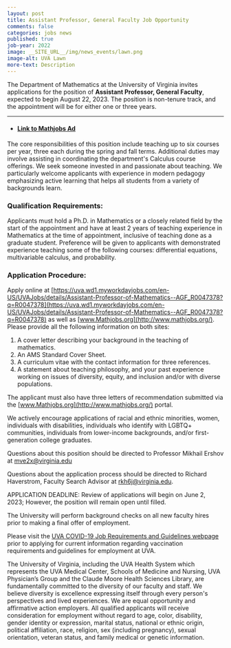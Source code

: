 ```yaml
---
layout: post
title: Assistant Professor, General Faculty Job Opportunity
comments: false
categories: jobs news
published: true
job-year: 2022
image: __SITE_URL__/img/news_events/lawn.png
image-alt: UVA Lawn
more-text: Description
---
```


The Department of Mathematics at the University of Virginia invites applications for the position of <b>Assistant Professor, General Faculty</b>, expected to begin August 22, 2023. The position is non-tenure track, and the appointment will be for either one or three years.

<!--more-->

---

- #### [Link to Mathjobs Ad](https://www.mathjobs.org/jobs/UVa/AGF2023)

The core responsibilities of this position include teaching up to six courses per year, three each during the spring and fall terms. Additional duties may involve assisting in coordinating the department's Calculus course offerings. We seek someone invested in and passionate about teaching. We particularly welcome applicants with experience in modern pedagogy emphasizing active learning that helps all students from a variety of backgrounds learn.

### Qualification Requirements:

Applicants must hold a Ph.D. in Mathematics or a closely related field by the start of the appointment and have at least 2 years of teaching experience in Mathematics at the time of appointment, inclusive of teaching done as a graduate student. Preference will be given to applicants with demonstrated experience teaching some of the following courses: differential equations, multivariable calculus, and probability.

### Application Procedure:

Apply online at [https://uva.wd1.myworkdayjobs.com/en-US/UVAJobs/details/Assistant-Professor-of-Mathematics--AGF_R0047378?q=R0047378](https://uva.wd1.myworkdayjobs.com/en-US/UVAJobs/details/Assistant-Professor-of-Mathematics--AGF_R0047378?q=R0047378) as well as [www.Mathjobs.org](http://www.mathjobs.org/). Please provide all the following information on both sites:

1. A cover letter describing your background in the teaching of mathematics.
2. An AMS Standard Cover Sheet.
3. A curriculum vitae with the contact information for three references.
4. A statement about teaching philosophy, and your past experience working on issues of diversity, equity, and inclusion and/or with diverse populations.

The applicant must also have three letters of recommendation submitted via the [www.Mathjobs.org](http://www.mathjobs.org/) portal.

We actively encourage applications of racial and ethnic minorities, women, individuals with disabilities, individuals who identify with LGBTQ+ communities, individuals from lower-income backgrounds, and/or first-generation college graduates.

Questions about this position should be directed to Professor Mikhail Ershov at [mve2x@virginia.edu](mailto:mve2x@virginia.edu)

Questions about the application process should be directed to Richard Haverstrom, Faculty Search Advisor at [rkh6j@virginia.edu](mailto:rkh6j@virginia.edu).

APPLICATION DEADLINE: Review of applications will begin on June 2, 2023; However, the position will remain open until filled.

The University will perform background checks on all new faculty hires prior to making a final offer of employment.

Please visit the [UVA COVID-19 Job Requirements and Guidelines webpage](https://hr.virginia.edu/covid-19/covid-requirements-and-guidelines-uva-new-hires) prior to applying for current information regarding vaccination requirements and guidelines for employment at UVA.

The University of Virginia, including the UVA Health System which represents the UVA Medical Center, Schools of Medicine and Nursing, UVA Physician’s Group and the Claude Moore Health Sciences Library, are fundamentally committed to the diversity of our faculty and staff. We believe diversity is excellence expressing itself through every person's perspectives and lived experiences. We are equal opportunity and affirmative action employers. All qualified applicants will receive consideration for employment without regard to age, color, disability, gender identity or expression, marital status, national or ethnic origin, political affiliation, race, religion, sex (including pregnancy), sexual orientation, veteran status, and family medical or genetic information.
